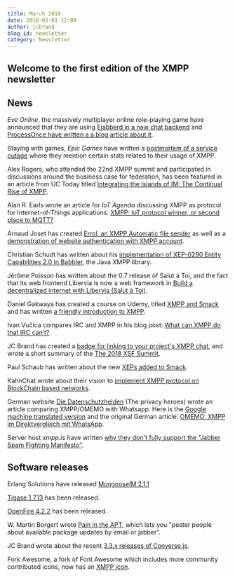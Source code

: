 ```yaml
---
title: March 2018.
date: 2018-03-01 12:00
author: jcbrand
blog_id: newsletter 
category: Newsletter
---
```


## Welcome to the first edition of the XMPP newsletter

## News

*Eve Online*, the massively multiplayer online role-playing game have announced
that they are using [Ejabberd in a new chat backend](https://www.eveonline.com/article/p4i0qx/new-chat-backend-coming-with-the-march-release)
and [ProcessOnce have written a a blog article about it](https://blog.process-one.net/eve-online-chat-is-moving-to-ejabberd/).

Staying with games, *Epic Games* have written a [postmortem of a service outage](https://www.epicgames.com/fortnite/en-US/news/postmortem-of-service-outage-at-3-4m-ccu)
where they mention certain stats related to their usage of XMPP.

Alex Rogers, who attended the 22nd XMPP summit and participated in discussions
around the business case for federation, has been featured in an article from
UC Today titled [Integrating the Islands of IM: The Continual Rise of XMPP](https://www.uctoday.com/news/insights/integrating-islands-instant-messaging-rise-xmpp).

Alan R. Earls wrote an article for *IoT Agenda* discussing XMPP as protocol for
Internet-of-Things applications:
[XMPP: IoT protocol winner, or second place to MQTT?](http://internetofthingsagenda.techtarget.com/feature/XMPP-IoT-protocol-winner-or-second-place-to-MQTT)

Arnaud Joset has created [Errol, an XMPP Automatic file sender](https://blog.agayon.be/tag/python.html)
as well as a [demonstration of website authentication with XMPP account](https://demo.agayon.be/).

Christian Schudt has written about his [implementation of XEP-0290 Entity Capabilities 2.0 in Babbler](https://babbler-xmpp.blogspot.de/2018/02/experimenting-with-entity-capabilities.html), the Java XMPP library.

Jérôme Poisson has written about the 0.7 release of Salut à Toi, and the fact
that its web frontend Libervia is now a web framework in 
[Build a decentralized internet with Libervia (Salut à Toi)](https://www.goffi.org/b/96207aea-9bd8-4333-a346-63638c041ef7/build-decentralized-internet-with-libervia-salut).

Daniel Gakwaya has created a course on Udemy, titled
[XMPP and Smack](https://www.udemy.com/xmpp-and-smack-fundamentals-the-missing-android-course/?couponCode=BLKN.SMCK.XMPP_0785)
and has written [a friendly introduction to XMPP](http://www.blikoontech.com/xmpp/xmpp-a-soft-friendly-introduction).

Ivan Vučica compares IRC and XMPP in his blog post: [What can XMPP do that IRC can’t?](https://blog.vucica.net/2018/02/what-can-xmpp-do-that-irc-cant.html).

JC Brand has created a [badge for linking to your project's XMPP chat](https://opkode.com/blog/xmpp-chat-badge/),
and wrote a short summary of the [The 2018 XSF Summit](https://opkode.com/blog/2018-xsf-summit/).

Paul Schaub has written about the new [XEPs added to Smack](https://blogs.fsfe.org/vanitasvitae/2018/02/07/more-xeps-for-smack/).

KahnChat wrote about their vision to [implement XMPP protocol on BlockChain
based networks](http://blog.kahnchat.com/kahnchat-app-bridging-scalable-gaps-blockchain-driven-crypto-world/).

German website [Die Datenschutzhelden](https://datenschutzhelden.org/) (The privacy heroes) wrote an article comparing
XMPP/OMEMO with Whatsapp. Here is the [Google machine translated version](https://translate.google.com/translate?hl=en&sl=de&tl=en&u=https%3A%2F%2Fdatenschutzhelden.org%2F2018%2F02%2F06%2Fomemo-xmpp-im-direktvergleich-mit-whatsapp%2F) and the original German article:
[OMEMO: XMPP im Direktvergleich mit WhatsApp](https://datenschutzhelden.org/2018/02/06/omemo-xmpp-im-direktvergleich-mit-whatsapp/).


Server host _xmpp.is_ have written [why they don't fully support the "Jabber Spam Fighting Manifesto"](https://xmpp.is/2018/02/21/the-jabber-spam-fighting-manifesto/).

## Software releaseѕ

Erlang Solutions have released [MongooseIM 2.1.1](https://www.erlang-solutions.com/blog/mongooseim-2-1-1-more-than-a-patch.html)

[Tigase 1.7.13](https://tigase.net/blog-entry/tigase-xmpp-server-v713-released) has been released.

[OpenFire 4.2.2](https://discourse.igniterealtime.org/t/openfire-4-2-2-release/80678) has been released.

W. Martin Borgert wrote [Pain in the APT](https://salsa.debian.org/debacle/painintheapt), which lets you "pester people about available package updates by email or jabber".

JC Brand wrote about the recent [3.3.x releases of Converse.js](https://opkode.com/blog/converse-3.3.1-released/).

Fork Awesome, a fork of Font Awesome which includes more community contributed icons, now has an [XMPP icon](https://forkawesome.github.io/Fork-Awesome/icon/xmpp/).

